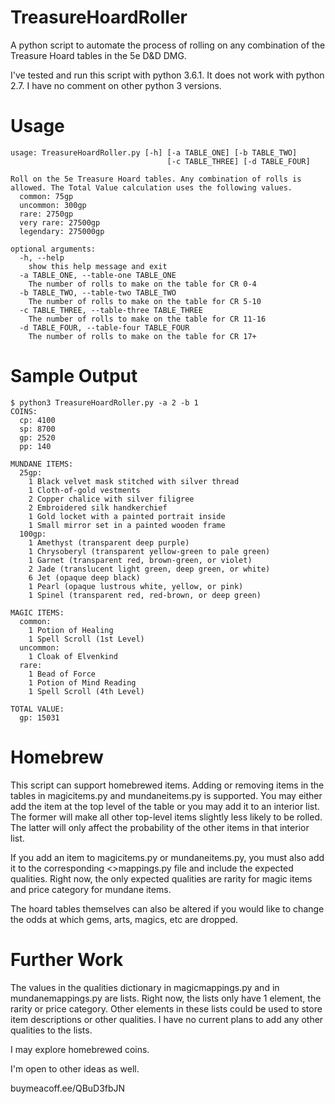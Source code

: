 # TreasureHoardRoller
A python script to automate the process of rolling on any combination 
of the Treasure Hoard tables in the 5e D&amp;D DMG.

I've tested and run this script with python 3.6.1.  It does not work 
with python 2.7.  I have no comment on other python 3 versions.

# Usage
    usage: TreasureHoardRoller.py [-h] [-a TABLE_ONE] [-b TABLE_TWO] 
                                       [-c TABLE_THREE] [-d TABLE_FOUR]

    Roll on the 5e Treasure Hoard tables. Any combination of rolls is 
    allowed. The Total Value calculation uses the following values.
      common: 75gp
      uncommon: 300gp
      rare: 2750gp
      very rare: 27500gp
      legendary: 275000gp

    optional arguments:
      -h, --help
        show this help message and exit
      -a TABLE_ONE, --table-one TABLE_ONE
        The number of rolls to make on the table for CR 0-4
      -b TABLE_TWO, --table-two TABLE_TWO
        The number of rolls to make on the table for CR 5-10
      -c TABLE_THREE, --table-three TABLE_THREE
        The number of rolls to make on the table for CR 11-16
      -d TABLE_FOUR, --table-four TABLE_FOUR
        The number of rolls to make on the table for CR 17+

# Sample Output

    $ python3 TreasureHoardRoller.py -a 2 -b 1
    COINS:
      cp: 4100
      sp: 8700
      gp: 2520
      pp: 140

    MUNDANE ITEMS:
      25gp:
        1 Black velvet mask stitched with silver thread
        1 Cloth-of-gold vestments
        2 Copper chalice with silver filigree
        2 Embroidered silk handkerchief
        1 Gold locket with a painted portrait inside
        1 Small mirror set in a painted wooden frame
      100gp:
        1 Amethyst (transparent deep purple)
        1 Chrysoberyl (transparent yellow-green to pale green)
        1 Garnet (transparent red, brown-green, or violet)
        2 Jade (translucent light green, deep green, or white)
        6 Jet (opaque deep black)
        1 Pearl (opaque lustrous white, yellow, or pink)
        1 Spinel (transparent red, red-brown, or deep green)

    MAGIC ITEMS:
      common:
        1 Potion of Healing
        1 Spell Scroll (1st Level)
      uncommon:
        1 Cloak of Elvenkind
      rare:
        1 Bead of Force
        1 Potion of Mind Reading
        1 Spell Scroll (4th Level)

    TOTAL VALUE:
      gp: 15031

# Homebrew

This script can support homebrewed items. Adding or removing items 
in the tables in magicitems.py and mundaneitems.py is supported. You 
may either add the item at the top level of the table or you may add 
it to an interior list.  The former will make all other top-level 
items slightly less likely to be rolled.  The latter will only affect 
the probability of the other items in that interior list.

If you add an item to magicitems.py or mundaneitems.py, you must also
add it to the corresponding <>mappings.py file and include the
expected qualities.  Right now, the only expected qualities are rarity
for magic items and price category for mundane items.

The hoard tables themselves can also be altered if you would like to
change the odds at which gems, arts, magics, etc are dropped.

# Further Work

The values in the qualities dictionary in magicmappings.py and in 
mundanemappings.py are lists.  Right now, the lists only have
1 element, the rarity or price category.  Other elements in these
lists could be used to store item descriptions or other qualities.
I have no current plans to add any other qualities to the lists.

I may explore homebrewed coins.

I'm open to other ideas as well.

buymeacoff.ee/QBuD3fbJN
